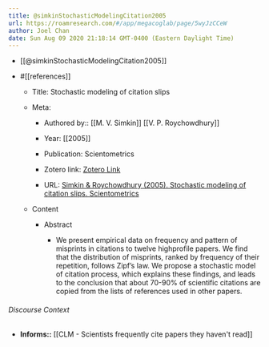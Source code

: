 ```yaml
---
title: @simkinStochasticModelingCitation2005
url: https://roamresearch.com/#/app/megacoglab/page/5wyJzCCeW
author: Joel Chan
date: Sun Aug 09 2020 21:18:14 GMT-0400 (Eastern Daylight Time)
---
```


- [[@simkinStochasticModelingCitation2005]]
- #[[references]]

    - Title: Stochastic modeling of citation slips

    - Meta:

        - Authored by:: [[M. V. Simkin]] [[V. P. Roychowdhury]]

        - Year: [[2005]]

        - Publication: Scientometrics

        - Zotero link: [Zotero Link](zotero://select/items/1_4WBTME9Y)

        - URL: [Simkin & Roychowdhury (2005). Stochastic modeling of citation slips. Scientometrics](https://doi.org/10.1007/s11192-005-0028-2)

    - Content

        - Abstract

            - We present empirical data on frequency and pattern of misprints in citations to twelve highprofile papers. We find that the distribution of misprints, ranked by frequency of their repetition, follows Zipf’s law. We propose a stochastic model of citation process, which explains these findings, and leads to the conclusion that about 70-90% of scientific citations are copied from the lists of references used in other papers.

###### Discourse Context

- **Informs::** [[CLM - Scientists frequently cite papers they haven't read]]
